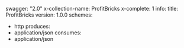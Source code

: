 swagger: "2.0"
x-collection-name: ProfitBricks
x-complete: 1
info:
  title: ProfitBricks
  version: 1.0.0
schemes:
- http
produces:
- application/json
consumes:
- application/json